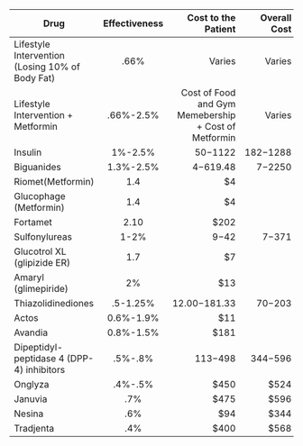 | Drug       | Effectiveness          | Cost to the Patient | Overall Cost|
| ------------- |:-------------:| -----:|-----: |
| Lifestyle Intervention  (Losing 10% of Body Fat)    | .66% | Varies | Varies|
| Lifestyle Intervention + Metformin    | .66%-2.5%| Cost of Food and Gym Memebership + Cost of Metformin| Varies |
| Insulin      | 1%-2.5% |$50-$1122 |$182-$1288 |
| Biguanides  |  1.3%-2.5% |$4-$619.48 |$7-$2250 |
|Riomet(Metformin)| 1.4|$4 | |
|Glucophage (Metformin) |1.4 |$4 | |
|Fortamet|2.10 |$202 | |
| Sulfonylureas | 1-2% | $9-$42 |$7-$371 |
|Glucotrol XL (glipizide ER) |1.7 |$7 | |
|Amaryl (glimepiride) |2% |$13 | |
| Thiazolidinediones |.5-1.25% |$12.00-$181.33 | $70-$203|
|Actos|0.6%-1.9% |$11 | |
|Avandia|0.8%-1.5% |$181 | |
| Dipeptidyl-peptidase 4 (DPP-4) inhibitors | .5%-.8% |  $113-$498| $344-$596|
|Onglyza|.4%-.5%|$450 | $524|
|Januvia|.7%|$475 |$596 |
|Nesina|.6%|$94 |$344 |
|Tradjenta|.4%|$400|$568 |
